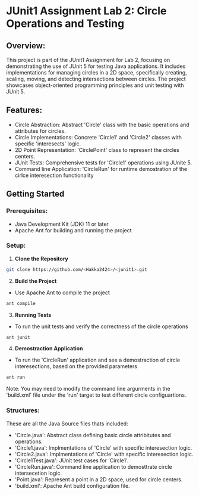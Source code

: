 # JUnit1 Assignment Lab 2: Circle Operations and Testing

## Overview:
This project is part of the JUnit1 Assignment for Lab 2, focusing on demonstrating the use of JUnit 5 for testing Java applications. It includes implementations for managing circles in a 2D space, specifically creating, scaling, moving, and detecting intersections between circles. The project showcases object-oriented programming principles and unit testing with JUnit 5.

## Features:
- Circle Abstraction: Abstract 'Circle' class with the basic operations and attributes for circles.
- Circle Implementations: Concrete 'Circle1' and 'Circle2' classes with specific 'interesects' logic.
- 2D Point Representation: 'CirclePoint' class to represent the circles centers.
- JUnit Tests: Comprehensive tests for 'Circle1' operations using JUnite 5.
- Command line Application: 'CircleRun' for runtime demostration of the cirlce interesection functionality

## Getting Started

### Prerequisites:
- Java Development Kit (JDK) 11 or later
- Apache Ant for building and running the project

### Setup:
1. **Clone the Repository**
```bash
git clone https://github.com/<Hakka2424>/<junit1>.git
```

2. **Build the Project**
- Use Apache Ant to compile the project
```bash
ant compile
```

3. **Running Tests**
- To run the unit tests and verify the correctness of the circle operations
```bash
ant junit
```

4. **Demostraction Application**
- To run the 'CircleRun' application and see a demostraction of circle interesections, based on the provided parameters
```bash
ant run
```

Note: You may need to modify the command line argurments in the 'build.xml' file under the 'run' target to test different circle configuartions.

### Structures:
These are all the Java Source files thats included:
- 'Circle.java': Abstract class defining basic circle attribitutes and operations. 
- 'Circle1.java': Implmentations of 'Circle' with specific interesection logic.
- 'Circle2.java': Implmentations of 'Circle' with specific interesection logic.
- 'Circle1Test.java': JUnit test cases for 'Circle1'.
- 'CircleRun.java': Command line application to demosttrate circle intersecetion logic.
- 'Point.java': Represent a point in a 2D space, used for circle centers.
- 'build.xml': Apache Ant build configuration file.
